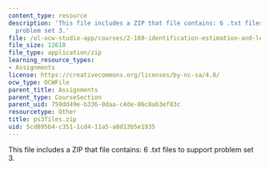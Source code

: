 ```yaml
---
content_type: resource
description: 'This file includes a ZIP that file contains: 6 .txt files to support
  problem set 3.'
file: /ol-ocw-studio-app/courses/2-160-identification-estimation-and-learning-spring-2006/5cd895b4c3511cd411a5a8d13b5e1935_ps3files.zip
file_size: 12618
file_type: application/zip
learning_resource_types:
- Assignments
license: https://creativecommons.org/licenses/by-nc-sa/4.0/
ocw_type: OCWFile
parent_title: Assignments
parent_type: CourseSection
parent_uid: 759dd49e-b336-0daa-c4de-86c8ab3ef83c
resourcetype: Other
title: ps3files.zip
uid: 5cd895b4-c351-1cd4-11a5-a8d13b5e1935
---
```

This file includes a ZIP that file contains: 6 .txt files to support problem set 3.